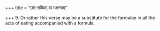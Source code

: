 +++
title = "09 सर्वेषाम् वा भक्षाणाम्"

+++
9. Or rather this verse may be a substitute for the formulae in all the acts of eating accompanied with a formula. 
